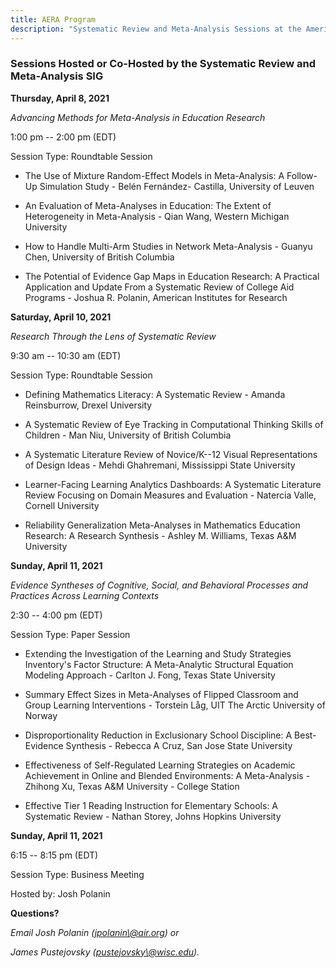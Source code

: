 ```yaml
---
title: AERA Program
description: "Systematic Review and Meta-Analysis Sessions at the American Education Research Association Conference 2021"
---
```


### Sessions Hosted or Co-Hosted by the Systematic Review and Meta-Analysis SIG

**Thursday, April 8, 2021**

*Advancing Methods for Meta-Analysis in Education Research*

1:00 pm -- 2:00 pm (EDT)

Session Type: Roundtable Session

-   The Use of Mixture Random-Effect Models in Meta-Analysis: A Follow-Up Simulation Study - Belén Fernández- Castilla, University of Leuven

-   An Evaluation of Meta-Analyses in Education: The Extent of Heterogeneity in Meta-Analysis - Qian Wang, Western Michigan University

-   How to Handle Multi-Arm Studies in Network Meta-Analysis - Guanyu Chen, University of British Columbia

-   The Potential of Evidence Gap Maps in Education Research: A Practical Application and Update From a Systematic Review of College Aid Programs - Joshua R. Polanin, American Institutes for Research

**Saturday, April 10, 2021**

*Research Through the Lens of Systematic Review*

9:30 am -- 10:30 am (EDT)

Session Type: Roundtable Session

-   Defining Mathematics Literacy: A Systematic Review - Amanda Reinsburrow, Drexel University

-   A Systematic Review of Eye Tracking in Computational Thinking Skills of Children - Man Niu, University of British Columbia

-   A Systematic Literature Review of Novice/K--12 Visual Representations of Design Ideas - Mehdi Ghahremani, Mississippi State University

-   Learner-Facing Learning Analytics Dashboards: A Systematic Literature Review Focusing on Domain Measures and Evaluation - Natercia Valle, Cornell University

-   Reliability Generalization Meta-Analyses in Mathematics Education Research: A Research Synthesis - Ashley M. Williams, Texas A&M University

**Sunday, April 11, 2021**

*Evidence Syntheses of Cognitive, Social, and Behavioral Processes and Practices Across Learning Contexts*

2:30 -- 4:00 pm (EDT)

Session Type: Paper Session

-   Extending the Investigation of the Learning and Study Strategies Inventory's Factor Structure: A Meta-Analytic Structural Equation Modeling Approach - Carlton J. Fong, Texas State University

-   Summary Effect Sizes in Meta-Analyses of Flipped Classroom and Group Learning Interventions - Torstein Låg, UIT The Arctic University of Norway

-   Disproportionality Reduction in Exclusionary School Discipline: A Best-Evidence Synthesis - Rebecca A Cruz, San Jose State University

-   Effectiveness of Self-Regulated Learning Strategies on Academic Achievement in Online and Blended Environments: A Meta-Analysis - Zhihong Xu, Texas A&M University - College Station

-   Effective Tier 1 Reading Instruction for Elementary Schools: A Systematic Review - Nathan Storey, Johns Hopkins University

**Sunday, April 11, 2021**

6:15 -- 8:15 pm (EDT)

Session Type: Business Meeting

Hosted by: Josh Polanin

**Questions?**

*Email Josh Polanin ([jpolanin\\&#x0040;air.org](mailto:jpolanin@air.org)) or*

*James Pustejovsky ([pustejovsky\\&#x0040;wisc.edu](mailto:pustejovsky@wisc.edu)).*
